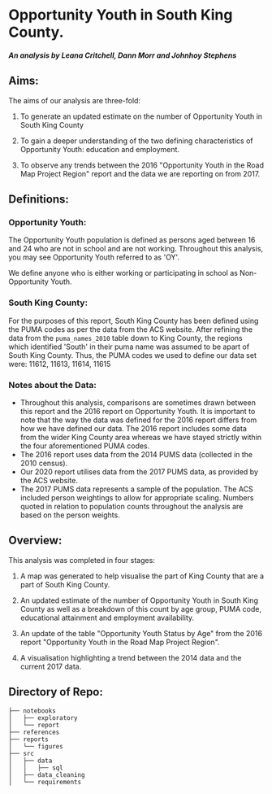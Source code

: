 # Opportunity Youth in South King County.
##### An analysis by Leana Critchell, Dann Morr and Johnhoy Stephens

## Aims:
The aims of our analysis are three-fold:

1. To generate an updated estimate on the number of Opportunity Youth in South King County 

2. To gain a deeper understanding of the two defining characteristics of Opportunity Youth:  education and employment.

3. To observe any trends between the 2016 "Opportunity Youth in the Road Map Project Region" report and the data we are reporting on from 2017.

## Definitions:
### Opportunity Youth:
The Opportunity Youth population is defined as persons aged between 16 and 24 who are not in school and are not working.  Throughout this analysis, you may see Opportunity Youth referred to as 'OY'.

We define anyone who is either working or participating in school as Non-Opportunity Youth.

### South King County:
For the purposes of this report, South King County has been defined using the PUMA codes as per the data from the ACS website.  After refining the data from the `puma_names_2010` table down to King County, the regions which identified 'South' in their puma name was assumed to be apart of South King County.  Thus, the PUMA codes we used to define our data set were:  11612, 11613, 11614, 11615

### Notes about the Data:  
- Throughout this analysis, comparisons are sometimes drawn between this report and the 2016 report on Opportunity Youth.  It is important to note that the way the data was defined for the 2016 report differs from how we have defined our data.  The 2016 report includes some data from the wider King County area whereas we have stayed strictly within the four aforementioned PUMA codes.
- The 2016 report uses data from the 2014 PUMS data (collected in the 2010 census).
- Our 2020 report utilises data from the 2017 PUMS data, as provided by the ACS website.
- The 2017 PUMS data represents a sample of the population.  The ACS included person weightings to allow for appropriate scaling.  Numbers quoted in relation to population counts throughout the analysis are based on the person weights. 

## Overview:
This analysis was completed in four stages:
1. A map was generated to help visualise the part of King County that are a part of South King County.

2. An updated estimate of the number of Opportunity Youth in South King County as well as a breakdown of this count by age group, PUMA code, educational attainment and employment availability.  

3. An update of the table "Opportunity Youth Status by Age" from the 2016 report "Opportunity Youth in the Road Map Project Region".

4. A visualisation highlighting a trend between the 2014 data and the current 2017 data.

## Directory of Repo:

```
├── notebooks
│   ├── exploratory
│   └── report
├── references
├── reports
│   └── figures
├── src
│   ├── data
│   │   ├── sql
│   ├── data_cleaning
│   └── requirements
```

